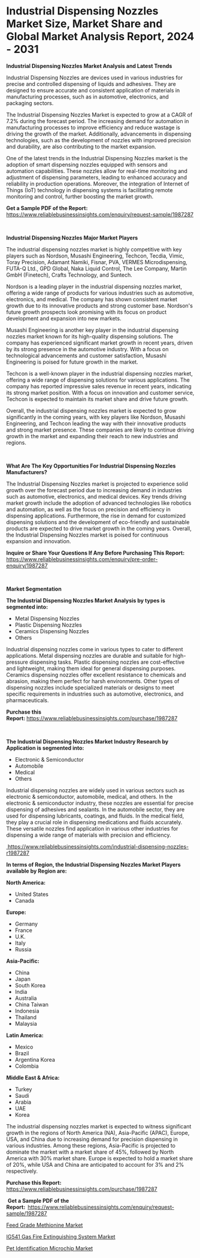 <p><h1>Industrial Dispensing Nozzles Market Size, Market Share and Global Market Analysis Report, 2024 - 2031</h1></p><p><strong>Industrial Dispensing Nozzles Market Analysis and Latest Trends</strong></p>
<p><p>Industrial Dispensing Nozzles are devices used in various industries for precise and controlled dispensing of liquids and adhesives. They are designed to ensure accurate and consistent application of materials in manufacturing processes, such as in automotive, electronics, and packaging sectors.</p><p>The Industrial Dispensing Nozzles Market is expected to grow at a CAGR of 7.2% during the forecast period. The increasing demand for automation in manufacturing processes to improve efficiency and reduce wastage is driving the growth of the market. Additionally, advancements in dispensing technologies, such as the development of nozzles with improved precision and durability, are also contributing to the market expansion.</p><p>One of the latest trends in the Industrial Dispensing Nozzles market is the adoption of smart dispensing nozzles equipped with sensors and automation capabilities. These nozzles allow for real-time monitoring and adjustment of dispensing parameters, leading to enhanced accuracy and reliability in production operations. Moreover, the integration of Internet of Things (IoT) technology in dispensing systems is facilitating remote monitoring and control, further boosting the market growth.</p></p>
<p><strong>Get a Sample PDF of the Report:&nbsp;</strong> <a href="https://www.reliablebusinessinsights.com/enquiry/request-sample/1987287">https://www.reliablebusinessinsights.com/enquiry/request-sample/1987287</a></p>
<p>&nbsp;</p>
<p><strong>Industrial Dispensing Nozzles Major Market Players</strong></p>
<p><p>The industrial dispensing nozzles market is highly competitive with key players such as Nordson, Musashi Engineering, Techcon, Tecdia, Vimic, Toray Precision, Adamant Namiki, Fisnar, PVA, VERMES Microdispensing, FUTA-Q Ltd., GPD Global, Naka Liquid Control, The Lee Company, Martin GmbH (Finetech), Crafts Technology, and Suntech.</p><p>Nordson is a leading player in the industrial dispensing nozzles market, offering a wide range of products for various industries such as automotive, electronics, and medical. The company has shown consistent market growth due to its innovative products and strong customer base. Nordson's future growth prospects look promising with its focus on product development and expansion into new markets.</p><p>Musashi Engineering is another key player in the industrial dispensing nozzles market known for its high-quality dispensing solutions. The company has experienced significant market growth in recent years, driven by its strong presence in the automotive industry. With a focus on technological advancements and customer satisfaction, Musashi Engineering is poised for future growth in the market.</p><p>Techcon is a well-known player in the industrial dispensing nozzles market, offering a wide range of dispensing solutions for various applications. The company has reported impressive sales revenue in recent years, indicating its strong market position. With a focus on innovation and customer service, Techcon is expected to maintain its market share and drive future growth.</p><p>Overall, the industrial dispensing nozzles market is expected to grow significantly in the coming years, with key players like Nordson, Musashi Engineering, and Techcon leading the way with their innovative products and strong market presence. These companies are likely to continue driving growth in the market and expanding their reach to new industries and regions.</p></p>
<p>&nbsp;</p>
<p><strong>What Are The Key Opportunities For Industrial Dispensing Nozzles Manufacturers?</strong></p>
<p><p>The Industrial Dispensing Nozzles market is projected to experience solid growth over the forecast period due to increasing demand in industries such as automotive, electronics, and medical devices. Key trends driving market growth include the adoption of advanced technologies like robotics and automation, as well as the focus on precision and efficiency in dispensing applications. Furthermore, the rise in demand for customized dispensing solutions and the development of eco-friendly and sustainable products are expected to drive market growth in the coming years. Overall, the Industrial Dispensing Nozzles market is poised for continuous expansion and innovation.</p></p>
<p><strong>Inquire or Share Your Questions If Any Before Purchasing This Report:</strong> <a href="https://www.reliablebusinessinsights.com/enquiry/pre-order-enquiry/1987287">https://www.reliablebusinessinsights.com/enquiry/pre-order-enquiry/1987287</a></p>
<p>&nbsp;</p>
<p><strong>Market Segmentation</strong></p>
<p><strong>The Industrial Dispensing Nozzles Market Analysis by types is segmented into:</strong></p>
<p><ul><li>Metal Dispensing Nozzles</li><li>Plastic Dispensing Nozzles</li><li>Ceramics Dispensing Nozzles</li><li>Others</li></ul></p>
<p><p>Industrial dispensing nozzles come in various types to cater to different applications. Metal dispensing nozzles are durable and suitable for high-pressure dispensing tasks. Plastic dispensing nozzles are cost-effective and lightweight, making them ideal for general dispensing purposes. Ceramics dispensing nozzles offer excellent resistance to chemicals and abrasion, making them perfect for harsh environments. Other types of dispensing nozzles include specialized materials or designs to meet specific requirements in industries such as automotive, electronics, and pharmaceuticals.</p></p>
<p><strong>Purchase this Report:&nbsp;</strong><a href="https://www.reliablebusinessinsights.com/purchase/1987287">https://www.reliablebusinessinsights.com/purchase/1987287</a></p>
<p>&nbsp;</p>
<p><strong>The Industrial Dispensing Nozzles Market Industry Research by Application is segmented into:</strong></p>
<p><ul><li>Electronic & Semiconductor</li><li>Automobile</li><li>Medical</li><li>Others</li></ul></p>
<p><p>Industrial dispensing nozzles are widely used in various sectors such as electronic & semiconductor, automobile, medical, and others. In the electronic & semiconductor industry, these nozzles are essential for precise dispensing of adhesives and sealants. In the automobile sector, they are used for dispensing lubricants, coatings, and fluids. In the medical field, they play a crucial role in dispensing medications and fluids accurately. These versatile nozzles find application in various other industries for dispensing a wide range of materials with precision and efficiency.</p></p>
<p><a href="https://www.reliablebusinessinsights.com/industrial-dispensing-nozzles-r1987287">&nbsp;https://www.reliablebusinessinsights.com/industrial-dispensing-nozzles-r1987287</a></p>
<p><strong>In terms of Region, the Industrial Dispensing Nozzles Market Players available by Region are:</strong></p>
<p>
    <p> <strong> North America: </strong>
        <ul>
            <li>United States</li>
            <li>Canada</li>
        </ul>
        </p> 
    <p> <strong> Europe: </strong>
        <ul>
            <li>Germany</li>
            <li>France</li>
            <li>U.K.</li>
            <li>Italy</li>
            <li>Russia</li>
        </ul>
        </p> 
    <p> <strong> Asia-Pacific: </strong>
        <ul>
            <li>China</li>
            <li>Japan</li>
            <li>South Korea</li>
            <li>India</li>
            <li>Australia</li>
            <li>China Taiwan</li>
            <li>Indonesia</li>
            <li>Thailand</li>
            <li>Malaysia</li>
        </ul>
        </p> 
    <p> <strong> Latin America: </strong>
        <ul>
            <li>Mexico</li>
            <li>Brazil</li>
            <li>Argentina Korea</li>
            <li>Colombia</li>
        </ul>
        </p> 
    <p> <strong> Middle East & Africa: </strong>
        <ul>
            <li>Turkey</li>
            <li>Saudi</li>
            <li>Arabia</li>
            <li>UAE</li>
            <li>Korea</li>
        </ul>
    </p>
    </p>
<p><p>The industrial dispensing nozzles market is expected to witness significant growth in the regions of North America (NA), Asia-Pacific (APAC), Europe, USA, and China due to increasing demand for precision dispensing in various industries. Among these regions, Asia-Pacific is projected to dominate the market with a market share of 45%, followed by North America with 30% market share. Europe is expected to hold a market share of 20%, while USA and China are anticipated to account for 3% and 2% respectively.</p></p>
<p><strong>Purchase this Report: </strong><a href="https://www.reliablebusinessinsights.com/purchase/1987287">https://www.reliablebusinessinsights.com/purchase/1987287</a></p>
<p>&nbsp;<strong>Get a Sample PDF of the Report:&nbsp;&nbsp;</strong><a href="https://www.reliablebusinessinsights.com/enquiry/request-sample/1987287">https://www.reliablebusinessinsights.com/enquiry/request-sample/1987287</a></p>
<p><strong></strong></p>
<p><p><a href="https://www.linkedin.com/pulse/feed-grade-methionine-market-report-product-type-solidliquid-qkrhf">Feed Grade Methionine Market</a></p><p><a href="https://www.linkedin.com/pulse/ig541-gas-fire-extinguishing-system-market-share-new-trends-onacc">IG541 Gas Fire Extinguishing System Market</a></p><p><a href="https://www.linkedin.com/pulse/global-pet-identification-microchip-market-size-amp-share-kybgf">Pet Identification Microchip Market</a></p></p>
